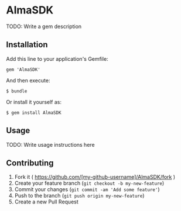 # AlmaSDK

TODO: Write a gem description

## Installation

Add this line to your application's Gemfile:

    gem 'AlmaSDK'

And then execute:

    $ bundle

Or install it yourself as:

    $ gem install AlmaSDK

## Usage

TODO: Write usage instructions here

## Contributing

1. Fork it ( https://github.com/[my-github-username]/AlmaSDK/fork )
2. Create your feature branch (`git checkout -b my-new-feature`)
3. Commit your changes (`git commit -am 'Add some feature'`)
4. Push to the branch (`git push origin my-new-feature`)
5. Create a new Pull Request
